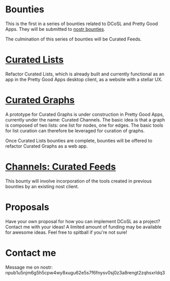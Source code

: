 Bounties
=====

This is the first in a series of bounties related to DCoSL and Pretty Good Apps. They will be submitted to [nostr bounties](https://nostrbounties.com).

The culmination of this series of bounties will be Curated Feeds.

# [Curated Lists](./curatedLists)

Refactor Curated Lists, which is already built and currently functional as an app in the Pretty Good Apps desktop client, as a website with a stellar UX.

# [Curated Graphs](./curatedGraphs)

A prototype for Curated Graphs is under construction in Pretty Good Apps, currently under the name: Curated Channels. The basic idea is that a graph is composed of two lists: one list for nodes, one for edges. The basic tools for list curation can therefore be leveraged for curation of graphs.

Once Curated Lists bounties are complete, bounties will be offered to refactor Curated Graphs as a web app.

# [Channels: Curated Feeds](./curatedFeeds)

This bounty will involve incorporation of the tools created in previous bounties by an existing nost client. 

# Proposals

Have your own proposal for how you can implement DCoSL as a project? Contact me with your ideas! A limited amount of funding may be available for awesome ideas. Feel free to spitball if you're not sure!

# Contact me

Message me on nostr: npub1u5njm6g5h5cpw4wy8xugu62e5s7f6fnysv0sj0z3a8rengt2zqhsxrldq3
